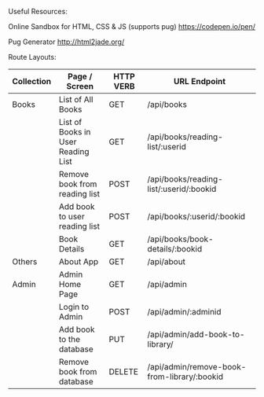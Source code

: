 Useful Resources:

Online Sandbox for HTML, CSS & JS (supports pug)
https://codepen.io/pen/

Pug Generator
http://html2jade.org/

Route Layouts:

| Collection | Page / Screen                          | HTTP VERB  | URL Endpoint |
| ---------- |----------------------------------------| -----------|--------------|
| Books      |List of All Books                       |GET         |/api/books
|            |List of Books in User Reading List      |GET         |/api/books/reading-list/:userid
|            |Remove book from reading list           |POST        |/api/books/reading-list/:userid/:bookid
|            |Add book to user reading list           |POST        |/api/books/:userid/:bookid
|            |Book Details                            |GET         |/api/books/book-details/:bookid
| Others     |About App                               |GET         |/api/about
| Admin      |Admin Home Page                         |GET         |/api/admin
|            |Login to Admin                          |POST        |/api/admin/:adminid
|            |Add book to the database                |PUT         |/api/admin/add-book-to-library/
|            |Remove book from database               |DELETE      |/api/admin/remove-book-from-library/:bookid
